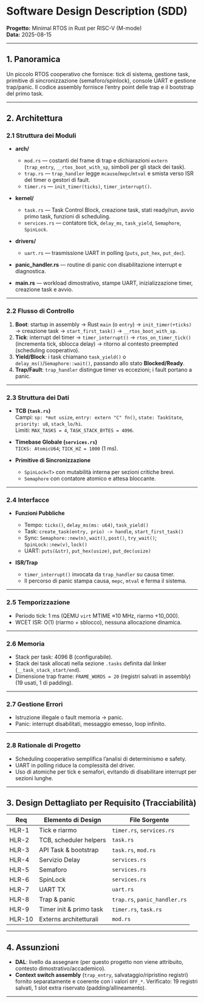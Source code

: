 # Software Design Description (SDD)  
**Progetto:** Minimal RTOS in Rust per RISC-V (M-mode)  
**Data:** 2025-08-15  

---

## 1. Panoramica  
Un piccolo RTOS cooperativo che fornisce: tick di sistema, gestione task, primitive di sincronizzazione (semaforo/spinlock), console UART e gestione trap/panic. Il codice assembly fornisce l’entry point delle trap e il bootstrap del primo task.  

---

## 2. Architettura  

### 2.1 Struttura dei Moduli  
- **arch/**  
  - `mod.rs` — costanti del frame di trap e dichiarazioni `extern` (`trap_entry`, `__rtos_boot_with_sp`, simboli per gli stack dei task).  
  - `trap.rs` — `trap_handler` legge `mcause`/`mepc`/`mtval` e smista verso ISR del timer o gestori di fault.  
  - `timer.rs` — `init_timer(ticks)`, `timer_interrupt()`.  

- **kernel/**  
  - `task.rs` — Task Control Block, creazione task, stati ready/run, avvio primo task, funzioni di scheduling.  
  - `services.rs` — contatore tick, `delay_ms`, `task_yield`, `Semaphore`, `SpinLock`.  

- **drivers/**  
  - `uart.rs` — trasmissione UART in polling (`puts`, `put_hex`, `put_dec`).  

- **panic_handler.rs** — routine di panic con disabilitazione interrupt e diagnostica.  
- **main.rs** — workload dimostrativo, stampe UART, inizializzazione timer, creazione task e avvio.  

---

### 2.2 Flusso di Controllo  
1. **Boot**: startup in assembly → Rust `main` (o `entry`) → `init_timer(+ticks)` → creazione task → `start_first_task()` → `__rtos_boot_with_sp`.  
2. **Tick**: interrupt del timer → `timer_interrupt()` → `rtos_on_timer_tick()` (incrementa tick, sblocca delay) → ritorno al contesto preempted (scheduling cooperativo).  
3. **Yield/Block**: i task chiamano `task_yield()` o `delay_ms()`/`Semaphore::wait()`, passando allo stato **Blocked/Ready**.  
4. **Trap/Fault**: `trap_handler` distingue timer vs eccezioni; i fault portano a panic.  

---

### 2.3 Struttura dei Dati  
- **TCB (`task.rs`)**  
  Campi: `sp: *mut usize`, `entry: extern "C" fn()`, `state: TaskState`, `priority: u8`, `stack_lo/hi`.  
  Limiti: `MAX_TASKS = 4`, `TASK_STACK_BYTES = 4096`.  

- **Timebase Globale (`services.rs`)**  
  `TICKS: AtomicU64`; `TICK_HZ = 1000` (1 ms).  

- **Primitive di Sincronizzazione**  
  - `SpinLock<T>` con mutabilità interna per sezioni critiche brevi.  
  - `Semaphore` con contatore atomico e attesa bloccante.  

---

### 2.4 Interfacce  
- **Funzioni Pubbliche**  
  - Tempo: `ticks()`, `delay_ms(ms: u64)`, `task_yield()`  
  - Task: `create_task(entry, prio) -> handle`, `start_first_task()`  
  - Sync: `Semaphore::new(n)`, `wait()`, `post()`, `try_wait()`; `SpinLock::new(v)`, `lock()`  
  - UART: `puts(&str)`, `put_hex(usize)`, `put_dec(usize)`  

- **ISR/Trap**  
  - `timer_interrupt()` invocata da `trap_handler` su causa timer.  
  - Il percorso di panic stampa causa, `mepc`, `mtval` e ferma il sistema.  

---

### 2.5 Temporizzazione  
- Periodo tick: 1 ms (QEMU `virt` MTIME ≈10 MHz, riarmo +10_000).  
- WCET ISR: O(1) (riarmo + sblocco), nessuna allocazione dinamica.  

---

### 2.6 Memoria  
- Stack per task: 4096 B (configurabile).  
- Stack dei task allocati nella sezione `.tasks` definita dal linker (`__task_stack_start/end`).  
- Dimensione trap frame: `FRAME_WORDS = 20` (registri salvati in assembly) (19 usati, 1 di padding).  

---

### 2.7 Gestione Errori  
- Istruzione illegale o fault memoria → panic.  
- Panic: interrupt disabilitati, messaggio emesso, loop infinito.  

---

### 2.8 Rationale di Progetto  
- Scheduling cooperativo semplifica l’analisi di determinismo e safety.  
- UART in polling riduce la complessità del driver.  
- Uso di atomiche per tick e semafori, evitando di disabilitare interrupt per sezioni lunghe.  

---

## 3. Design Dettagliato per Requisito (Tracciabilità)  
| Req | Elemento di Design | File Sorgente |
|-----|--------------------|---------------|
| HLR-1 | Tick e riarmo | `timer.rs`, `services.rs` |
| HLR-2 | TCB, scheduler helpers | `task.rs` |
| HLR-3 | API Task & bootstrap | `task.rs`, `mod.rs` |
| HLR-4 | Servizio Delay | `services.rs` |
| HLR-5 | Semaforo | `services.rs` |
| HLR-6 | SpinLock | `services.rs` |
| HLR-7 | UART TX | `uart.rs` |
| HLR-8 | Trap & panic | `trap.rs`, `panic_handler.rs` |
| HLR-9 | Timer init & primo task | `timer.rs`, `task.rs` |
| HLR-10| Externs architetturali | `mod.rs` |  

---

## 4. Assunzioni  
- **DAL**: livello da assegnare (per questo progetto non viene attribuito, contesto dimostrativo/accademico).  
- **Context switch assembly** (`trap_entry`, salvataggio/ripristino registri) fornito separatamente e coerente con i valori `OFF_*`. Verificato: 19 registri salvati, 1 slot extra riservato (padding/allineamento).  

---